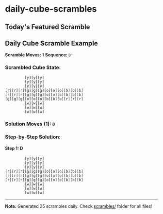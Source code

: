 # daily-cube-scrambles

## Today's Featured Scramble
## Daily Cube Scramble Example
**Scramble Moves:** 1
**Sequence:** `D'`

### Scrambled Cube State:
```
         [y][y][y]
         [y][y][y]
         [y][y][y]
[r][r][r][g][g][g][o][o][o][b][b][b]
[r][r][r][g][g][g][o][o][o][b][b][b]
[g][g][g][o][o][o][b][b][b][r][r][r]
         [w][w][w]
         [w][w][w]
         [w][w][w]

```

### Solution Moves (1): `D`

### Step-by-Step Solution:
#### Step 1: D
```
         [y][y][y]
         [y][y][y]
         [y][y][y]
[r][r][r][g][g][g][o][o][o][b][b][b]
[r][r][r][g][g][g][o][o][o][b][b][b]
[r][r][r][g][g][g][o][o][o][b][b][b]
         [w][w][w]
         [w][w][w]
         [w][w][w]

```

---
**Note:** Generated 25 scrambles daily. Check [scrambles/](scrambles/) folder for all files!

